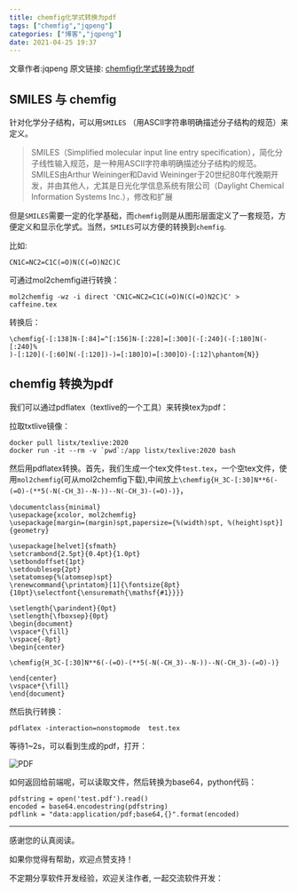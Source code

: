 ```yaml
---
title: chemfig化学式转换为pdf
tags: ["chemfig","jqpeng"]
categories: ["博客","jqpeng"]
date: 2021-04-25 19:37
---
```

文章作者:jqpeng
原文链接: [chemfig化学式转换为pdf](https://www.cnblogs.com/xiaoqi/p/chemfig.html)

## SMILES 与 chemfig

针对化学分子结构，可以用`SMILES` （用ASCII字符串明确描述分子结构的规范）来定义。


> SMILES（Simplified molecular input line entry specification），简化分子线性输入规范，是一种用ASCII字符串明确描述分子结构的规范。SMILES由Arthur Weininger和David Weininger于20世纪80年代晚期开发，并由其他人，尤其是日光化学信息系统有限公司（Daylight Chemical Information Systems Inc.），修改和扩展


但是`SMILES`需要一定的化学基础，而`chemfig`则是从图形层面定义了一套规范，方便定义和显示化学式。当然，`SMILES`可以方便的转换到`chemfig`.

比如:


    CN1C=NC2=C1C(=O)N(C(=O)N2C)C


可通过mol2chemfig进行转换：


    mol2chemfig -wz -i direct 'CN1C=NC2=C1C(=O)N(C(=O)N2C)C' > caffeine.tex


转换后：


    \chemfig{-[:138]N-[:84]=^[:156]N-[:228]=[:300](-[:240](-[:180]N(-[:240]%
    )-[:120](-[:60]N(-[:120])-)=[:180]O)=[:300]O)-[:12]\phantom{N}}


## chemfig 转换为pdf

我们可以通过pdflatex（textlive的一个工具）来转换tex为pdf：

拉取txtlive镜像：


    docker pull listx/texlive:2020
    docker run -it --rm -v `pwd`:/app listx/texlive:2020 bash



然后用pdflatex转换。首先，我们生成一个tex文件`test.tex`，一个空tex文件，使用`mol2chemfig`(可从mol2chemfig下载),中间放上`\chemfig{H_3C-[:30]N**6(-(=O)-(**5(-N(-CH_3)--N-))--N(-CH_3)-(=O)-)}`，


    \documentclass{minimal}
    \usepackage{xcolor, mol2chemfig}
    \usepackage[margin=(margin)spt,papersize={%(width)spt, %(height)spt}]{geometry}
    
    \usepackage[helvet]{sfmath}
    \setcrambond{2.5pt}{0.4pt}{1.0pt}
    \setbondoffset{1pt}
    \setdoublesep{2pt}
    \setatomsep{%(atomsep)spt}
    \renewcommand{\printatom}[1]{\fontsize{8pt}{10pt}\selectfont{\ensuremath{\mathsf{#1}}}}
    
    \setlength{\parindent}{0pt}
    \setlength{\fboxsep}{0pt}
    \begin{document}
    \vspace*{\fill}
    \vspace{-8pt}
    \begin{center}
    
    \chemfig{H_3C-[:30]N**6(-(=O)-(**5(-N(-CH_3)--N-))--N(-CH_3)-(=O)-)}
    
    \end{center}
    \vspace*{\fill}
    \end{document}
    


然后执行转换：


    pdflatex -interaction=nonstopmode  test.tex


等待1~2s，可以看到生成的pdf，打开：

![PDF](https://gitee.com/jadepeng/pic/raw/master/pic/2021/4/25/1619350402339.png)

如何返回给前端呢，可以读取文件，然后转换为base64，python代码：


    pdfstring = open('test.pdf').read()
    encoded = base64.encodestring(pdfstring)
    pdflink = "data:application/pdf;base64,{}".format(encoded)
    


* * *

感谢您的认真阅读。

如果你觉得有帮助，欢迎点赞支持！

不定期分享软件开发经验，欢迎关注作者, 一起交流软件开发：

